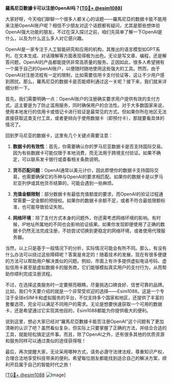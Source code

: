 **羅馬尼亞數據卡可以注册OpenAI吗？[[TG💪+ @esim1088](https://t.me/s/esim1088)]**

大家好呀，今天咱们聊聊一个很多人都关心的话题——羅馬尼亞的数据卡能不能用来注册OpenAI账户呢？相信不少朋友对这个话题都有疑问，尤其是那些想体验OpenAI强大功能的朋友。不过在深入探讨之前，咱们先简单了解一下OpenAI是什么，以及为什么这么多人对它感兴趣。

OpenAI是一家专注于人工智能研究和应用的机构，其推出的语言模型如GPT系列，在文本生成、对话理解等方面表现得极为出色。无论是写文章、编程，还是解答问题，OpenAI的产品都能提供非常高质量的服务。正因如此，很多人希望拥有一个属于自己的OpenAI账户，以便随时随地使用这些强大的工具。然而，由于OpenAI对注册流程有一定的限制，比如需要信用卡支付验证等，这让不少用户感到困扰。那么，羅馬尼亞的数据卡是否能顺利通过这一关呢？接下来，我们就来详细分析一下。

首先，我们需要明确一点：OpenAI账户的注册确实要求用户提供有效的支付方式。这主要是为了防止滥用服务，同时确保用户的合法性。对于大多数国家来说，使用本地发行的信用卡或借记卡进行验证是最常见的方式。但如果你所在地区无法直接获取这类支付工具，或者更倾向于使用数据卡（即预付卡），那就要看具体的情况了。

回到罗马尼亚的数据卡，这里有几个关键点需要注意：

1. **数据卡的有效性**：首先，你需要确认你的罗马尼亚数据卡是否支持国际交易。因为有些数据卡可能仅限于本地消费，而无法用于跨境支付验证。如果不确定，可以联系发卡银行或查看相关条款说明。

2. **货币匹配问题**：OpenAI通常以美元计价，因此即使你的数据卡支持国际交易，也需要确保它的币种与OpenAI的要求相匹配。如果你的数据卡是以罗马尼亚列伊或其他货币结算的，可能会遇到一些麻烦。

3. **充值金额限制**：部分数据卡有最低充值额度的要求，而OpenAI的验证过程通常需要一定金额的预授权。如果你的数据卡余额不足，或者不符合最低限额标准，也可能导致验证失败。

4. **网络环境**：除了支付方式本身的问题外，你还需考虑网络环境的影响。有时候，IP地址所属地的不同也会影响验证结果。如果你发现即便使用了正确的数据卡仍然无法完成注册，不妨尝试切换到更稳定的网络环境，或者使用代理服务器。

当然，以上只是基于一般情况下的分析，实际情况可能会有所不同。那么，有没有什么办法可以绕过这些障碍呢？答案是肯定的！随着技术的发展，现在有很多便捷的方法可以帮助用户解决类似的问题。例如，市面上有许多提供虚拟电话号码、虚拟信用卡甚至是虚拟数据卡的服务商，它们能够模拟真实用户的支付行为，从而帮助你顺利完成注册流程。

不过，在选择这类服务时一定要擦亮眼睛，尽量挑选口碑良好、信誉可靠的品牌。比如，我们今天要介绍的就是一个非常受欢迎的选择——Esim1088。这是一个专注于全球eSIM卡和虚拟服务的平台，不仅支持多个国家和地区，还提供了丰富的套餐选项，完全可以满足不同用户的需求。无论是想要快速获取一个可用的数据卡，还是希望通过它实现其他目的，Esim1088都能为你提供极大的便利。

说到这里，想必大家已经对“羅馬尼亞數據卡能否注册OpenAI”这个问题有了更加清晰的认识了吧？虽然看似复杂，但实际上只要掌握了正确的方法，并结合合适的工具，就能轻松搞定这件事。而且，除了OpenAI之外，还有很多其他的优质资源和服务同样可以通过类似的途径获得哦！

最后，再次提醒大家，无论采用哪种方式，请务必遵守法律法规，尊重知识产权，合理合法地享受科技带来的便利。希望每位朋友都能找到适合自己的解决方案，顺利开启属于自己的智能时代之旅！

[[TG💪+ @esim1088](https://t.me/s/esim1088) ![Image](https://i.postimg.cc/4NQfJmqS/Snipaste-2025-05-13-00-14-12.png)]